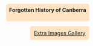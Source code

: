 <!DOCTYPE html>
<html>
<head>
<meta charset="utf-8">
<title>Display a map on a webpage</title>
<meta name="viewport" content="initial-scale=1,maximum-scale=1,user-scalable=no">
<link href="https://api.mapbox.com/mapbox-gl-js/v3.3.0/mapbox-gl.css" rel="stylesheet">
<script src="https://api.mapbox.com/mapbox-gl-js/v3.3.0/mapbox-gl.js"></script>
<style>
body { margin: 0; padding: 0; }
#map { position: absolute; top: 0; bottom: 0; width: 100%; }
#overlay {
    position: absolute;
    top: 70px;
    right: 10px;
    background-color: bisque;
    padding: 10px;
    border-radius: 5px;
	z-index: 1;
}
#overlay2 {
	position :absolute;
	top: 10px;
	right: 10px;
	background-color: bisque;
	padding: 8px;
	border-radius: 5px;
	z-index: 1;
	font: 18/24px 'Helvetica Neue'
}
</style>
</head>
<body>
<style>
	.mapboxgl-popup {
	   width: 500px;
	   border-radius: 15px;
	   background-color: #923d1e;
	   font:
		12px/18px 'Helvetica Neue',
		Arial,
		Helvetica,
		san-serif; 
}
.mapboxgl-popup #amusement-park {
	color: red;
}
	.mapboxgl-popup-content img {
		width: 220px;
		height: auto;
	}


</style>
<div id="map">
	<div id="overlay"> <a href="Gallery fixed.pdf" target="_blank" title="opens in a new window">  Extra Images Gallery</a> </div>
	<div id="overlay2" <p> <strong>Forgotten History of Canberra </strong> </p> </div>
</div>

<script>
	mapboxgl.accessToken = 'pk.eyJ1IjoibXJjbGlja3kiLCJhIjoiY2xzanFvdXZtMmxpMTJqbzBlcDI4Z2NyeSJ9.MiEmeJjNgosNIi3Q5gMJJA';

	const bounds = [
		[148.69, -35.73],
		[149.36, -35.11]
 	];

   const map = new mapboxgl.Map({
        container: 'map', // container ID
	style: 'mapbox://styles/mrclicky/clvxhnyva01sc01rj28qlgvk8',
        center: [-210.9, -35.3], // starting position [lng, lat]
        zoom: 10, // starting zoom
	maxBounds: bounds // Set the map's geographical boundaries
  	  });

   map.on('load', () => {
	map.addSource('places', {
	'type' : 'geojson',
	'data': {
	'type' : 'FeatureCollection',
	'features' : [
	{
			'type' : 'Feature',
			'properties' : {
				'description':
			'<strong> Air Disaster Memorial</strong><p>The Air Disaster Memorial is located in a small clearing in a pine forest off Pillagio Avenue. It was built in 1952 to commemorate a plane crash that occurred in 1940. A Lockheed Hudson crashed before landing at Canberra Airport, killing all of its passengers.</p> <img src="Air Disaster Memorial/memorial.jpg" /> <p>The passengers included the Minister for the Air, and the Minister for the Army as well as multiple other influential figures of the time. The plane crash had an effect on the war (WWII) due to the loss of influential figures in the Australian government. The location felt abandoned, with rumors circulating online that it’s haunted if visited at night. Despite these rumors my visit seemed normal.</p>',
	'icon' : 'Air Crash'
	},
	'geometry' : { 
	'type' : 'Point',
	'coordinates' : [149.22931, -35.31852]
			}
	},
	{
			'type' : 'Feature',
			'properties' : {
				'description':
			'<strong> Duntroon Dairy </strong> <p> The Duntroon Dairy is the oldest still standing building in Canberra. Part of the Duntroon estate, it was built to supply dairy products to the people living on the Limestone plains. The dairy had a innovative design to keep its products cool, such as a cool well leading into a natural spring and a heat area funneling up into the ceiling. The building was still in use up until the mid to late 20th century. Interestingly enough, one of the inhabitants of the building is the only person who lived on the Mugga lane ruins that I could find.</p> <img src="Duntroon Dairy/IMG_2054.jpg" />',
	'icon' : 'Dairy'
	},
	'geometry' : { 
	'type' : 'Point',
	'coordinates' : [149.15637, -35.301194]
			}
	},
	{
			'type' : 'Feature',
			'properties' : {
				'description':
			'<strong> Canberra Glassworks</strong> <p>I’m sure most people who live around the southside of the city will know of this location. The Canberra Glassworks is a large, impressive building with a lively market at the nearby old bus depot every Sunday. Yet, despite this, few people understand the building’s historical significance in the early days of Canberra’s life. The Glassworks was one of the largest buildings when it was first constructed in 1915 and, using coal powered steam turbines, generated power for all 1,000 ACT residents when it first opened. By 1936, the station was connected to the NSW electricity grid, meaning that it was no longer solely responsible for Canberra’s electricity. </p> <img src="Eastlake Powerstation/power.jpg" /> <p> After shutting down from its original use in 1957 the building was converted into a glassworks. </p>',
	'icon' : 'Powerstation'
	},
	'geometry' : { 
	'type' : 'Point',
	'coordinates' : [149.14377, -35.31159]
			}
	},
	{
            'type' : 'Feature',
            'properties' : {
                'description':
            '<strong> Orroral Valley Tracking Station </strong> <p> This location was a satellite tracking station opened in 1966, a year after the still standing Canberra deep space Communication complex. It was a fairly large complex that employed a large amount of staff and was used to track and communicate with satellites passing over the southern hemisphere, an area of the world with far less tracking technology than the northern hemisphere. </p> <img src="Orroral Valley/001_CB_ORR.jpg" /> <p> Photo Jim Thompson, 26m antenna, 					The station had roles in the space shuttle program as well as a range of other integral projects. All that remains today is concrete foundations. Further research can be found <a href="Orroral Valley/Orroral pdf.pdf" target="_blank" title="Opens in a new window"> here </a> </p>',
    'icon' : 'Dish'
    },
    'geometry' : {
    'type' : 'Point',
    'coordinates' : [148.94677, -35.61714]
            }
    },
	{
            'type' : 'Feature',
            'properties' : {
                'description':
            '<strong> Sound and Film Archive</strong> <p>A well known building near the centre of Canberra, many people know of the Sound and Film archive. The building itself however has a relatively unknown history. The Sound and Film Archive building was first built to be used as the Museum of Zoology. Within its construction you can find carved animals and pieces of australian history. Later, the museum changed its name to the Institute of Anatomy. A wide variety of pieces (e.g. skeletons) were stored in the Institute until it was converted to what it is today in 1984. For more click <a href="Sound and Media Archive/Archive pdf.pdf" target="_blank" title="Opens in a new window"> here </a></p> <img src="Sound and Media Archive/sound and media.jpg" />',
    'icon' : 'Film Archive'
    },
    'geometry' : {
    'type' : 'Point',
    'coordinates' : [149.12138, -35.28323]
            }
    },
	{
            'type' : 'Feature',
            'properties' : {
                'description':
            '<Strong> Mugga Lane Zoo </Strong> <p>The Mugga Lane zoo was a small zoo along Mugga Lane. It was first opened in 1979 as the first zoo in Canberra. The zoo was first intended to be like a natural garden park but, as its occupants became more diverse, this vision faded and eventually died. The zoo mostly held birds or Australian native animals, including wedge tailed eagles, monkeys and emus. After facing difficulties along its life, such as a drought in 1982 that required the construction of a small dam, nothing aside from a pile of rubbish remains today. The zoo was closed in 2002. The zoo has left a legacy that stays till today, with its closing, peacocks were released into parts of the suburbs Red Hill and Narrabundah. </p>',
    'icon' : 'zxee'
    },
    'geometry' : {
    'type' : 'Point',
    'coordinates' : [149.13209, -35.35943]
            }
    },
	{
            'type' : 'Feature',
            'properties' : {
                'description':
            '<strong> Mugga Lane Ruins </strong> <p>The rarely mentioned or researched location has puzzled many passers by. It lies just off the Mugga Lane, just before The Green Shed. It is an old stone construction that was estimated to have been built before 1878, although the little information I managed to find in my research process was possibly inaccurate.</p> <img src="Mugga Lane Ruins/IMG_2109.jpg" /> <p>The building was said to have been built as a outstation for employees of the Duntroon estate. A resident of the Duntroon Dairy, Elizabeth Mayo, lived their with her husband until his unfortunate death in 1880, when she moved to the Dairy.  </p>',
    'icon' : 'Air Crash'
    },
    'geometry' : {
    'type' : 'Point',
    'coordinates' : [149.13481, -35.37743]
            }
    },
	{
            'type' : 'Feature',
            'properties' : {
                'description':
            '<Strong> Belconnen former naval transmitting station </strong> <p>A former Naval Transmitter station used to stand in Belconnen. First built before the existence of the satellite city, the station finished its completion around the start of WW2. The station, once the most powerful satellite transmitter in the southern hemisphere, played a vital role throughout WW2, alongside the still standing HMAS Harman, its receiving counterpart.</p> <img src="Naval Transmitting Station/IMG_2130.jpg" /> <p>The building is a large red hall, with three 600ft tall radio towers on the site. The location has a long and interesting history until it closed in 2005. Click <a href="Naval Transmitting Station/Bels pdf.pdf" target="_blank" title="Opens in a new window"> here </a> to find out more. </p>',
    'icon' : 'Dish'
    },
    'geometry' : {
    'type' : 'Point',
    'coordinates' : [149.090065, -35.21999]
            }
    },
	{
            'type' : 'Feature',
            'properties' : {
                'description':
            '<strong> Canberra Hyatt</strong><p>The Hyatt Hotel, originally Hotel Canberra or Hostel No.1 has made a mark on Canberra’s history as the Capital of Australia. The hotel opened in 1924, its construction undertaken by the workers of Westlake. It was an unlicensed venue in its early years as ACT was the only state or territory in Australia to enforce prohibition. The building has had extensions built over its lifespan but the original parts of it remain the same. I had the opportunity to go on a tour led by the Director of the Hotel and was allowed into the presidential suite, a room that has been visited by Obama, Shinzo Abe and a multitude of other world leaders. </p> <img src="The Hyatt/hyatt.jpg" />',
    'icon' : 'Dairy'
    },
    'geometry' : {
    'type' : 'Point',
    'coordinates' : [149.125, -35.299]
            }
    },
	{
			'type' : 'Feature',
			'properties' : {
				'description':
			'<strong>Westlake Settlement</strong><p>Westlake was a workers camp used in the early period of the construction of the capital. It began as a collection of tents, used to house unmarried labourers. Due to the length of the job, semi-permanent cottages were constructed by a local Canberra contractor known as Howie. These cottages were for married workers and their families. These workers built some of the central landmarks of the capitals inner south such as Hostel No.1 (The Hyatt) and the Old Parliament. Image: Rusted Axehead found on site of westlake</p> <img src="Westlake Workers Camp/IMG_2013.jpg" />',
	'icon' : 'Westlake'
	},
	'geometry' : { 
	'type' : 'Point',
	'coordinates' : [149.11443, -35.30127]
			}
		}
		]
	}
});
	map.addLayer({
	'id' : 'places',
	'type': 'symbol',
	'source': 'places',
	'layout' : {
		'icon-image' : ['get', 'icon'],
		'icon-allow-overlap' : true,
	'icon-size' : 0.25,
	}
});


map.on('click', 'places', (e) => {

const coordinates = e.features[0].geometry.coordinates.slice();
const description = e.features[0].properties.description;

while (Math.abs(e.lngLat.lng - coordinates[0]) > 180) {
	coordinates[0] += e.lngLat.lng > coordinates[0] ? 360 : -360;
     }

            new mapboxgl.Popup()
                .setLngLat(coordinates)
                .setHTML(description)
                .addTo(map);
        });

        // Change the cursor to a pointer when the mouse is over the places layer.
        map.on('mouseenter', 'places', () => {
            map.getCanvas().style.cursor = 'pointer';
        });

        // Change it back to a pointer when it leaves.
        map.on('mouseleave', 'places', () => {
            map.getCanvas().style.cursor = '';
        });
    });


</script>
</body>
</html>
